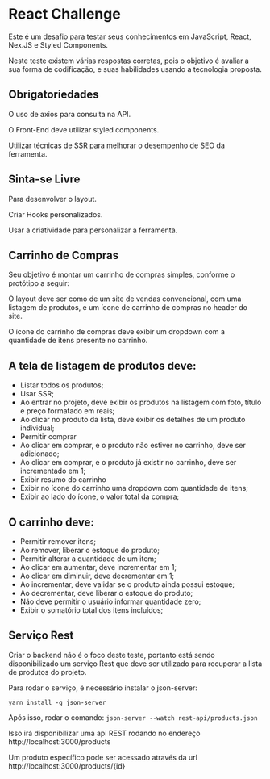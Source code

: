# React Challenge

Este é um desafio para testar seus conhecimentos em JavaScript, React, Nex.JS e Styled Components.

Neste teste existem várias respostas corretas, pois o objetivo é avaliar a sua forma de codificação, e suas habilidades usando a tecnologia proposta.

## Obrigatoriedades

O uso de axios para consulta na API.

O Front-End deve utilizar styled components.

Utilizar técnicas de SSR para melhorar o desempenho de SEO da ferramenta.

## Sinta-se Livre

Para desenvolver o layout.

Criar Hooks personalizados.

Usar a criatividade para personalizar a ferramenta.


## Carrinho de Compras

Seu objetivo é montar um carrinho de compras simples, conforme o protótipo a seguir:

O layout deve ser como de um site de vendas convencional, com uma listagem de produtos, e um ícone de carrinho de compras no header do site.

O ícone do carrinho de compras deve exibir um dropdown com a quantidade de itens presente no carrinho.

## A tela de listagem de produtos deve:

- Listar todos os produtos;
- Usar SSR;
- Ao entrar no projeto, deve exibir os produtos na listagem com foto, título e preço formatado em reais;
- Ao clicar no produto da lista, deve exibir os detalhes de um produto individual;
- Permitir comprar
- Ao clicar em comprar, e o produto não estiver no carrinho, deve ser adicionado;
- Ao clicar em comprar, e o produto já existir no carrinho, deve ser incrementado em 1;
- Exibir resumo do carrinho
- Exibir no ícone do carrinho uma dropdown com quantidade de itens;
- Exibir ao lado do ícone, o valor total da compra;


## O carrinho deve:

- Permitir remover itens;
- Ao remover, liberar o estoque do produto;
- Permitir alterar a quantidade de um item;
- Ao clicar em aumentar, deve incrementar em 1;
- Ao clicar em diminuir, deve decrementar em 1;
- Ao incrementar, deve validar se o produto ainda possui estoque;
- Ao decrementar, deve liberar o estoque do produto;
- Não deve permitir o usuário informar quantidade zero;
- Exibir o somatório total dos itens incluídos;

## Serviço Rest

Criar o backend não é o foco deste teste, portanto está sendo disponibilizado um serviço Rest que deve ser utilizado para recuperar a lista de produtos do projeto.

Para rodar o serviço, é necessário instalar o json-server:

`yarn install -g json-server`

Após isso, rodar o comando: `json-server --watch rest-api/products.json`

Isso irá disponibilizar uma api REST rodando no endereço http://localhost:3000/products

Um produto específico pode ser acessado através da url http://localhost:3000/products/{id}